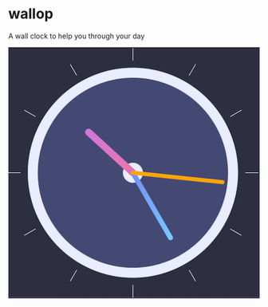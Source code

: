 # wallop

A wall clock to help you through your day

<p align="center">
  <img src="app_icon_512.png" alt="Wallop icon" title="Icon">
</p>